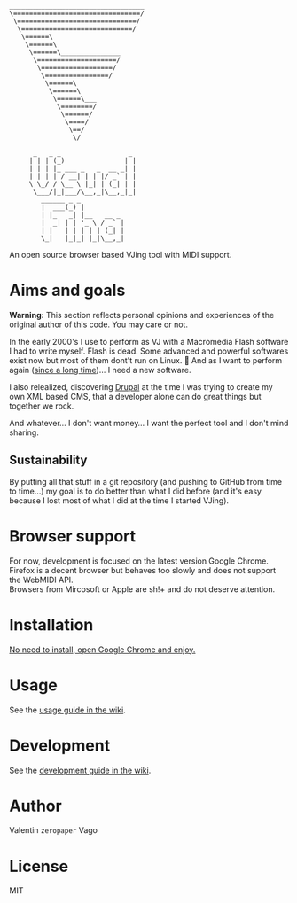 ```
__________________________________
\================================/
 \==============================/
  \============================/
   \======\
    \======\
     \======\_______________
      \====================/
       \==================/
        \================/
         \======\
          \======\
           \======\___
            \========/
             \======/
              \====/
               \==/
                \/

      _   _ _                 _
     | | | (_)               | |
     | | | |_ ___ _   _  __ _| |
     | | | | / __| | | |/ _` | |
     \ \_/ / \__ \ |_| | (_| | |
      \___/|_|___/\__,_|\__,_|_|
        ______ _ _
        |  ___(_) |
        | |_   _| |__   __ _
        |  _| | | '_ \ / _` |
        | |   | | | | | (_| |
        \_|   |_|_| |_|\__,_|

```

An open source browser based VJing tool with MIDI support.

# Aims and goals

**Warning:** This section reflects personal opinions and experiences of the original author of this code. You may care or not.

In the early 2000's I use to perform as VJ with a Macromedia Flash software I had to write myself.
Flash is dead.
Some advanced and powerful softwares exist now but most of them dont't run on Linux. 🤷
And as I want to perform again ([since a long time](https://github.com/zeropaper/visual-fiha/commit/3dd8297e8856d86f1db24b4f349d707f34569742))… I need a new software.

I also relealized, discovering [Drupal](https://drupal.org) at the time I was trying to create my own XML based CMS, that a developer alone can do great things but together we rock.

And whatever… I don't want money… I want the perfect tool and I don't mind sharing.

## Sustainability

By putting all that stuff in a git repository (and pushing to GitHub from time to time…) my goal is to do better than what I did before (and it's easy because I lost most of what I did at the time I started VJing).

# Browser support

For now, development is focused on the latest version Google Chrome.  
Firefox is a decent browser but behaves too slowly and does not support the WebMIDI API.  
Browsers from Mircosoft or Apple are sh!+ and do not deserve attention.  

# Installation

[No need to install, open Google Chrome and enjoy.](https://zeropaper.github.io/visual-fiha)

# Usage

See the [usage guide in the wiki](https://github.com/zeropaper/visual-fiha/wiki/Usage).

# Development

See the [development guide in the wiki](https://github.com/zeropaper/visual-fiha/wiki/Development).



# Author

Valentin `zeropaper` Vago

# License

MIT
